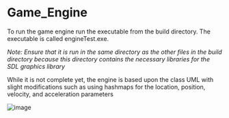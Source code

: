 # Game_Engine

To run the game engine run the executable from the build directory. The executable is called engineTest.exe. 

*Note: Ensure that it is run in the same directory as the other files in the build directory because this directory contains the necessary libraries for the SDL graphics library*

While it is not complete yet, the engine is based upon the class UML with slight modifications such as using hashmaps for the location, position, velocity, and acceleration parameters

![image](https://user-images.githubusercontent.com/107002749/200781935-910cd434-a990-4221-bddf-238fa334fac7.png)
